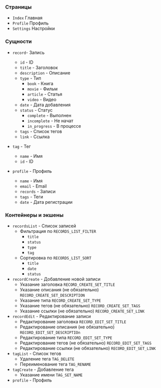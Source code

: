 ### Страницы
- `Index` Главная
- `Profile` Профиль
- `Settings` Настройки

### Сущности
- `record`- Запись 
    - `id` - ID
    - `title` - Заголовок
    - `description` - Описание
    - `type` - Тип
        -  `book` - Книга
        -  `movie` - Фильм
        -  `article` - Статья
        -  `video` - Видео
    - `date` - Дата добавления
    - `status` - Статус
        - `complete` - Выполнен
        - `incomplete` - Не начат
        - `in_progress` - В процессе
    - `tags` - Список тегов
    - `link` - Ссылка
- `tag` - Тег
    - `name` - Имя
    - `id` - ID

- `profile` - Профиль
    - `name` - Имя
    - `email` - Email
    - `records` - Записи
    - `tags` - Теги
    - `date` - Дата регистрации

### Контейнеры и экшены
-  `recordsList` - Список записей
    - Фильтрация по `RECORDS_LIST_FILTER`
        - `title`
        - `status`
        - `type`
        - `tag`
    - Сортировка по `RECORDS_LIST_SORT`
        - `title`
        - `date`
        - `status`
-  `recordCreate` - Добавление новой записи
    - Указание заголовка `RECORD_CREATE_SET_TITLE`
    - Указание описания (не обязательно) `RECORD_CREATE_SET_DESCRIPTION`
    - Указание типа `RECORD_CREATE_SET_TYPE`
    - Указание тегов (не обязательно) `RECORD_CREATE_SET_TAGS`
    - Указание ссылки (не обязательно) `RECORD_CREATE_SET_LINK`
-  `recordEdit` - Редактирование записи
    - Редактирование заголовка `RECORD_EDIT_SET_TITLE`
    - Редактирование описания (не обязательно)  `RECORD_EDIT_SET_DESCRIPTIOn`
    - Редактирование типа `RECORD_EDIT_SET_TYPE`
    - Редактирование тегов (не обязательно) `RECORD_EDIT_SET_TAGS`
    - Редактирование ссылки (не обязательно) `RECORD_EDIT_SET_LINK`
-  `tagList` - Список тегов 
    - Удаление тега `TAG_DELETE`
    - Переименование тега `TAG_RENAME`
-  `tagCreate` - Добавление тега
    - Указание имени `TAG_SET_NAME`
-   `profile` - Профиль